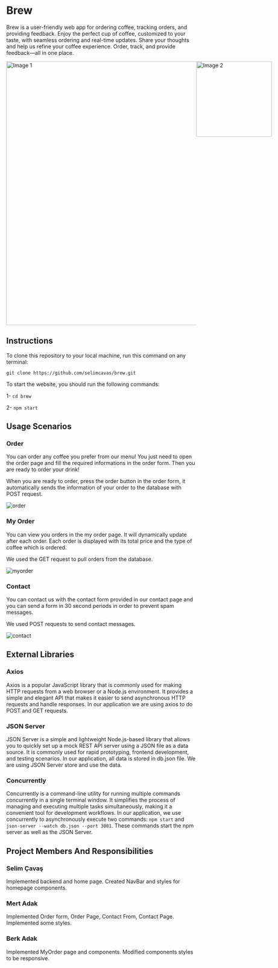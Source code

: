 # Brew

Brew is a user-friendly web app for ordering coffee, tracking orders, and providing feedback. Enjoy the perfect cup of coffee, customized to your taste, with seamless ordering and real-time updates. Share your thoughts and help us refine your coffee experience. Order, track, and provide feedback—all in one place.

<div style="display: flex;">
  <img src="https://github.com/selimcavas/brew/assets/92586913/3b21fe4b-d846-40a3-a8d2-8baa7e7613c4" alt="Image 1" width="700" />
  <img src="https://github.com/selimcavas/brew/assets/92586913/50985bb9-01bc-4834-a584-a2b1fc7c33c6" alt="Image 2" width="200" />
</div>


## Instructions

To clone this repository to your local machine, run this command on any terminal:

`git clone https://github.com/selimcavas/brew.git `

To start the website, you should run the following commands:

1- `cd brew`

2- `npm start`

## Usage Scenarios

### Order

You can order any coffee you prefer from our menu! You just need to open the order page and fill the required informations in the order form. Then you are ready to order your drink! 

When you are ready to order, press the order button in the order form, it automatically sends the information of your order to the database with POST request.

![order](https://github.com/selimcavas/brew/assets/92586913/49040802-6655-42d1-a960-6cf0b04491d3)


### My Order

You can view you orders in the my order page. It will dynamically update after each order. Each order is displayed with its total price and the type of coffee which is ordered. 

We used the GET request to pull orders from the database.

![myorder](https://github.com/selimcavas/brew/assets/92586913/6da7e645-e9b3-4d00-ae8c-7d4da10e4eb7)


### Contact

You can contact us with the contact form provided in our contact page and you can send a form in 30 second periods in order to prevent spam messages. 

We used POST requests to send contact messages.

![contact](https://github.com/selimcavas/brew/assets/92586913/c182227e-0654-4866-99a0-103e8f8eb031)


## External Libraries

### Axios

Axios is a popular JavaScript library that is commonly used for making HTTP requests from a web browser or a Node.js environment. It provides a simple and elegant API that makes it easier to send asynchronous HTTP requests and handle responses. In our application we are using axios to do POST and GET requests.

### JSON Server

JSON Server is a simple and lightweight Node.js-based library that allows you to quickly set up a mock REST API server using a JSON file as a data source. It is commonly used for rapid prototyping, frontend development, and testing scenarios. In our application, all data is stored in db.json file. We are using JSON Server store and use the data.

### Concurrently

Concurrently is a command-line utility for running multiple commands concurrently in a single terminal window. It simplifies the process of managing and executing multiple tasks simultaneously, making it a convenient tool for development workflows. In our application, we use concurrently to asynchronously execute two commands: `npm start` and `json-server --watch db.json --port 3001`. These commands start the npm server as well as the JSON Server.

## Project Members And Responsibilities

### Selim Çavaş

Implemented backend and home page. Created NavBar and styles for homepage components.

### Mert Adak

Implemented Order form, Order Page, Contact From, Contact Page. Implemented some styles. 

### Berk Adak

Implemented MyOrder page and components. Modified components styles to be responsive.




